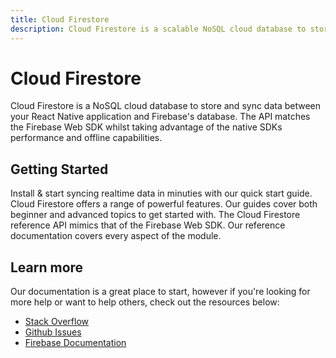 ```yaml
---
title: Cloud Firestore
description: Cloud Firestore is a scalable NoSQL cloud database to store and sync data for client and server-side development.
---
```


# Cloud Firestore

Cloud Firestore is a NoSQL cloud database to store and sync data between your React Native application
and Firebase's database. The API matches the Firebase Web SDK whilst taking advantage of the native SDKs 
performance and offline capabilities.

<Youtube id="QcsAb2RR52c" />

## Getting Started

<Grid>
	<Block
		icon="build"
		color="#ffc107"
		title="Quick Start"
		to="/quick-start"
	>
    Install & start syncing realtime data in minuties with our quick start guide. 
	</Block>
	<Block
		icon="school"
		color="#4CAF50"
		title="Guides"
		version={false}
		to="/guides?tag=firestore"
	>
    Cloud Firestore offers a range of powerful features. Our guides cover both beginner and advanced topics
    to get started with.
	</Block>
  <Block
		icon="layers"
		color="#03A9F4"
		title="Reference"
		to="/reference"
	>
    The Cloud Firestore reference API mimics that of the Firebase Web SDK. Our reference documentation covers
    every aspect of the module.
	</Block>
</Grid>

## Learn more

Our documentation is a great place to start, however if you're looking for more help or want to help others, 
check out the resources below:

- [Stack Overflow](https://stackoverflow.com/questions/tagged/react-native-firebase-firestore)
- [Github Issues](https://github.com/invertase/react-native-firebase/issues?utf8=%E2%9C%93&q=is%3Aissue+sort%3Aupdated-desc+label%3Afirestore+)
- [Firebase Documentation](https://firebase.google.com/docs/firestore?utm_source=invertase&utm_medium=react-native-firebase&utm_campaign=firestore)
